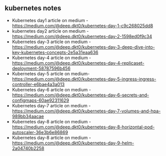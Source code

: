 ## kubernetes notes

- Kubernetes day1 article on medium - https://medium.com/@deep.dkt0/kubernetes-day-1-c9c268025dd8
- kubernetes day2 article on  medium -https://medium.com/@deep.dkt0/kubernetes-day-2-1598ed0f9c34
- Kubernetes day-3 article on medium -https://medium.com/@deep.dkt0/kubernetes-day-3-deep-dive-into-key-kubernetes-concepts-2e5a31eaa636
- Kubernetes day-4 article on  medium - https://medium.com/@deep.dkt0/kubernetes-day-4-replicaset-deployment-58787596b456
- Kubernetes day-5 article on medium- https://medium.com/@deep.dkt0/kubernetes-day-5-ingress-ingress-controller-e6bae4a3a013
- Kubernetes day-6 article on medium -  https://medium.com/@deep.dkt0/kubernetes-day-6-secrets-and-configmaps-60ae92311629
- Kubernetes day-7 article on medium - https://medium.com/@deep.dkt0/kubernetes-day-7-volumes-and-hpa-989bb34aacae
- Kubernetes day-8 article on medium - https://medium.com/@deep.dkt0/kubernetes-day-8-horizontal-pod-autoscaler-36e3b6e86869
- Kubernetes day-8 article on medium -  https://medium.com/@deep.dkt0/kubernetes-day-9-helm-2a04740b2258
